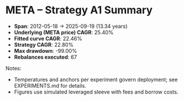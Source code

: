 # META – Strategy A1 Summary

- **Span**: 2012-05-18 → 2025-09-19 (13.34 years)
- **Underlying (META price) CAGR**: 25.40%
- **Fitted curve CAGR**: 22.46%
- **Strategy CAGR**: 22.80%
- **Max drawdown**: -99.00%
- **Rebalances executed**: 67

Notes:

- Temperatures and anchors per experiment govern deployment; see EXPERIMENTS.md for details.
- Figures use simulated leveraged sleeve with fees and borrow costs.
